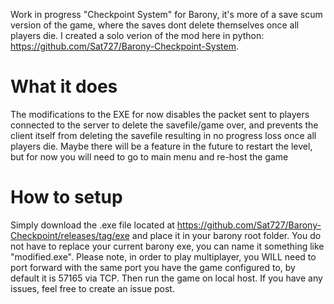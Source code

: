 Work in progress "Checkpoint System" for Barony, it's more of a save scum version of the game, where the saves dont delete themselves once all players die. I created a solo verion of the mod here in python: https://github.com/Sat727/Barony-Checkpoint-System.


# What it does

The modifications to the EXE for now disables the packet sent to players connected to the server to delete the savefile/game over, and prevents the client itself from deleting the savefile resulting in no progress loss once all players die. Maybe there will be a feature in the future to restart the level, but for now you will need to go to main menu and re-host the game

# How to setup

Simply download the .exe file located at https://github.com/Sat727/Barony-Checkpoint/releases/tag/exe and place it in your barony root folder. You do not have to replace your current barony exe, you can name it something like "modified.exe". Please note, in order to play multiplayer, you WILL need to port forward with the same port you have the game configured to, by default it is 57165 via TCP. Then run the game on local host. If you have any issues, feel free to create an issue post.

